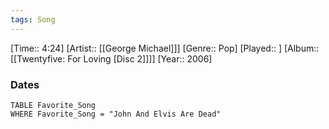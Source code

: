 ```yaml
---
tags: Song  
---
```

[Time:: 4:24]
[Artist:: [[George Michael]]]
[Genre:: Pop]
[Played:: ]
[Album:: [[Twentyfive: For Loving [Disc 2]]]]
[Year:: 2006]
### Dates
````dataview
TABLE Favorite_Song
WHERE Favorite_Song = "John And Elvis Are Dead"
````